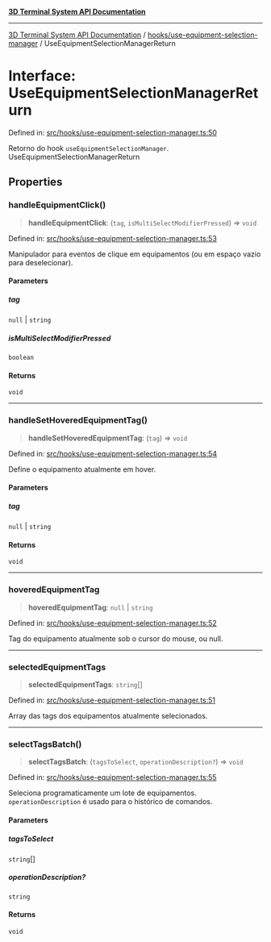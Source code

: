 [**3D Terminal System API Documentation**](../../../README.md)

***

[3D Terminal System API Documentation](../../../README.md) / [hooks/use-equipment-selection-manager](../README.md) / UseEquipmentSelectionManagerReturn

# Interface: UseEquipmentSelectionManagerReturn

Defined in: [src/hooks/use-equipment-selection-manager.ts:50](https://github.com/Dicommunitas/ThreeJS_Terminal_3D2/blob/329dd5ef132dd57d615e45fca2699e6c6fa5c711/src/hooks/use-equipment-selection-manager.ts#L50)

Retorno do hook `useEquipmentSelectionManager`.
 UseEquipmentSelectionManagerReturn

## Properties

### handleEquipmentClick()

> **handleEquipmentClick**: (`tag`, `isMultiSelectModifierPressed`) => `void`

Defined in: [src/hooks/use-equipment-selection-manager.ts:53](https://github.com/Dicommunitas/ThreeJS_Terminal_3D2/blob/329dd5ef132dd57d615e45fca2699e6c6fa5c711/src/hooks/use-equipment-selection-manager.ts#L53)

Manipulador para eventos de clique em equipamentos
                                                                                                      (ou em espaço vazio para deselecionar).

#### Parameters

##### tag

`null` | `string`

##### isMultiSelectModifierPressed

`boolean`

#### Returns

`void`

***

### handleSetHoveredEquipmentTag()

> **handleSetHoveredEquipmentTag**: (`tag`) => `void`

Defined in: [src/hooks/use-equipment-selection-manager.ts:54](https://github.com/Dicommunitas/ThreeJS_Terminal_3D2/blob/329dd5ef132dd57d615e45fca2699e6c6fa5c711/src/hooks/use-equipment-selection-manager.ts#L54)

Define o equipamento atualmente em hover.

#### Parameters

##### tag

`null` | `string`

#### Returns

`void`

***

### hoveredEquipmentTag

> **hoveredEquipmentTag**: `null` \| `string`

Defined in: [src/hooks/use-equipment-selection-manager.ts:52](https://github.com/Dicommunitas/ThreeJS_Terminal_3D2/blob/329dd5ef132dd57d615e45fca2699e6c6fa5c711/src/hooks/use-equipment-selection-manager.ts#L52)

Tag do equipamento atualmente sob o cursor do mouse, ou null.

***

### selectedEquipmentTags

> **selectedEquipmentTags**: `string`[]

Defined in: [src/hooks/use-equipment-selection-manager.ts:51](https://github.com/Dicommunitas/ThreeJS_Terminal_3D2/blob/329dd5ef132dd57d615e45fca2699e6c6fa5c711/src/hooks/use-equipment-selection-manager.ts#L51)

Array das tags dos equipamentos atualmente selecionados.

***

### selectTagsBatch()

> **selectTagsBatch**: (`tagsToSelect`, `operationDescription?`) => `void`

Defined in: [src/hooks/use-equipment-selection-manager.ts:55](https://github.com/Dicommunitas/ThreeJS_Terminal_3D2/blob/329dd5ef132dd57d615e45fca2699e6c6fa5c711/src/hooks/use-equipment-selection-manager.ts#L55)

Seleciona programaticamente um lote de equipamentos.
                                                                                              `operationDescription` é usado para o histórico de comandos.

#### Parameters

##### tagsToSelect

`string`[]

##### operationDescription?

`string`

#### Returns

`void`
